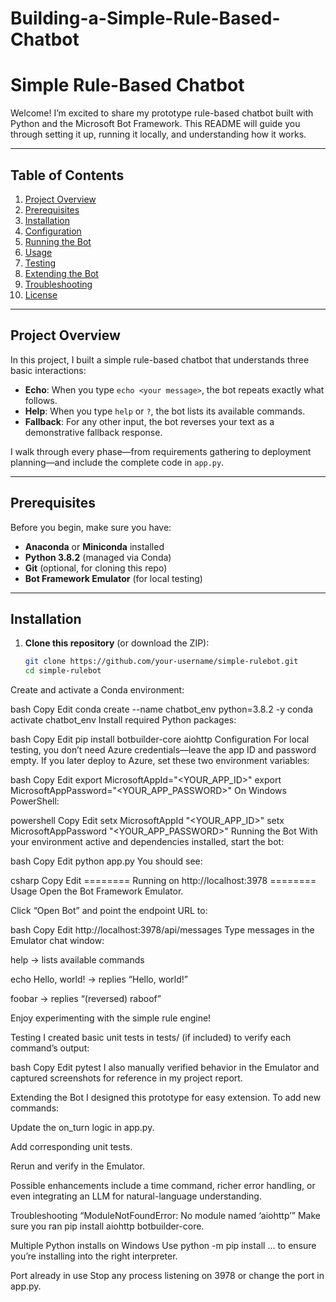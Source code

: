 # Building-a-Simple-Rule-Based-Chatbot
# Simple Rule-Based Chatbot

Welcome! I’m excited to share my prototype rule-based chatbot built with Python and the Microsoft Bot Framework. This README will guide you through setting it up, running it locally, and understanding how it works.

---

## Table of Contents

1. [Project Overview](#project-overview)  
2. [Prerequisites](#prerequisites)  
3. [Installation](#installation)  
4. [Configuration](#configuration)  
5. [Running the Bot](#running-the-bot)  
6. [Usage](#usage)  
7. [Testing](#testing)  
8. [Extending the Bot](#extending-the-bot)  
9. [Troubleshooting](#troubleshooting)  
10. [License](#license)  

---

## Project Overview

In this project, I built a simple rule-based chatbot that understands three basic interactions:

- **Echo**: When you type `echo <your message>`, the bot repeats exactly what follows.  
- **Help**: When you type `help` or `?`, the bot lists its available commands.  
- **Fallback**: For any other input, the bot reverses your text as a demonstrative fallback response.

I walk through every phase—from requirements gathering to deployment planning—and include the complete code in `app.py`.

---

## Prerequisites

Before you begin, make sure you have:

- **Anaconda** or **Miniconda** installed  
- **Python 3.8.2** (managed via Conda)  
- **Git** (optional, for cloning this repo)  
- **Bot Framework Emulator** (for local testing)  

---

## Installation

1. **Clone this repository** (or download the ZIP):

   ```bash
   git clone https://github.com/your-username/simple-rulebot.git
   cd simple-rulebot
Create and activate a Conda environment:

bash
Copy
Edit
conda create --name chatbot_env python=3.8.2 -y
conda activate chatbot_env
Install required Python packages:

bash
Copy
Edit
pip install botbuilder-core aiohttp
Configuration
For local testing, you don’t need Azure credentials—leave the app ID and password empty. If you later deploy to Azure, set these two environment variables:

bash
Copy
Edit
export MicrosoftAppId="<YOUR_APP_ID>"
export MicrosoftAppPassword="<YOUR_APP_PASSWORD>"
On Windows PowerShell:

powershell
Copy
Edit
setx MicrosoftAppId "<YOUR_APP_ID>"
setx MicrosoftAppPassword "<YOUR_APP_PASSWORD>"
Running the Bot
With your environment active and dependencies installed, start the bot:

bash
Copy
Edit
python app.py
You should see:

csharp
Copy
Edit
======== Running on http://localhost:3978 ========
Usage
Open the Bot Framework Emulator.

Click “Open Bot” and point the endpoint URL to:

bash
Copy
Edit
http://localhost:3978/api/messages
Type messages in the Emulator chat window:

help → lists available commands

echo Hello, world! → replies “Hello, world!”

foobar → replies “(reversed) raboof”

Enjoy experimenting with the simple rule engine!

Testing
I created basic unit tests in tests/ (if included) to verify each command’s output:

bash
Copy
Edit
pytest
I also manually verified behavior in the Emulator and captured screenshots for reference in my project report.

Extending the Bot
I designed this prototype for easy extension. To add new commands:

Update the on_turn logic in app.py.

Add corresponding unit tests.

Rerun and verify in the Emulator.

Possible enhancements include a time command, richer error handling, or even integrating an LLM for natural-language understanding.

Troubleshooting
“ModuleNotFoundError: No module named ‘aiohttp’”
Make sure you ran pip install aiohttp botbuilder-core.

Multiple Python installs on Windows
Use python -m pip install ... to ensure you’re installing into the right interpreter.

Port already in use
Stop any process listening on 3978 or change the port in app.py.

